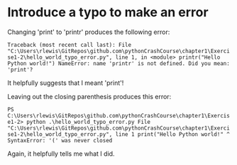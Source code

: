 # Introduce a typo to make an error

Changing 'print' to 'printr' produces the following error:

`Traceback (most recent call last):
  File "C:\Users\rlewis\GitRepos\github.com\pythonCrashCourse\chapter1\Exercise1-2\hello_world_typo_error.py", line 1, in <module>
    printr("Hello Python world!")
NameError: name 'printr' is not defined. Did you mean: 'print'?`

It helpfully suggests that I meant 'print'!

Leaving out the closing parenthesis produces this error:

`PS C:\Users\rlewis\GitRepos\github.com\pythonCrashCourse\chapter1\Exercise1-2> python .\hello_world_typo_error.py
  File "C:\Users\rlewis\GitRepos\github.com\pythonCrashCourse\chapter1\Exercise1-2\hello_world_typo_error.py", line 1
    print("Hello Python world!"
         ^
SyntaxError: '(' was never closed`

Again, it helpfully tells me what I did.
